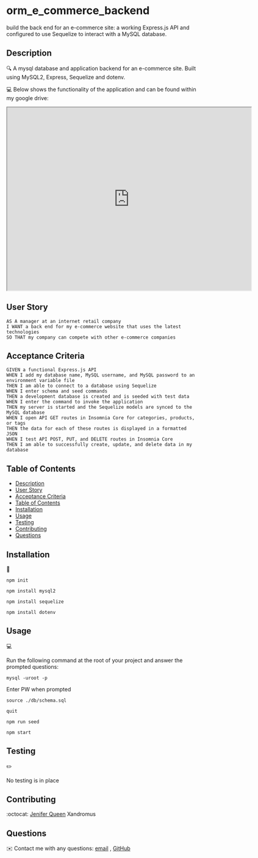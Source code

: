 # orm_e_commerce_backend
build the back end for an e-commerce site: a working Express.js API and configured to use Sequelize to interact with a MySQL database.


## Description

🔍 A mysql database and application backend for an e-commerce site. Built using MySQL2, Express, Sequelize and dotenv.
  
💻 Below shows the functionality of the application and can be found within my google drive:
<iframe src="https://drive.google.com/file/d/19FP8Rfz9Ur_mWZFUr8PHtJcAxI7Ry8q6/preview" width="640" height="480"></iframe>
  
  
## User Story
  
```
AS A manager at an internet retail company
I WANT a back end for my e-commerce website that uses the latest technologies
SO THAT my company can compete with other e-commerce companies
```
  
## Acceptance Criteria
  
``` 
GIVEN a functional Express.js API
WHEN I add my database name, MySQL username, and MySQL password to an environment variable file
THEN I am able to connect to a database using Sequelize
WHEN I enter schema and seed commands
THEN a development database is created and is seeded with test data
WHEN I enter the command to invoke the application
THEN my server is started and the Sequelize models are synced to the MySQL database
WHEN I open API GET routes in Insomnia Core for categories, products, or tags
THEN the data for each of these routes is displayed in a formatted JSON
WHEN I test API POST, PUT, and DELETE routes in Insomnia Core
THEN I am able to successfully create, update, and delete data in my database
```
  
## Table of Contents
- [Description](#description)
- [User Story](#user-story)
- [Acceptance Criteria](#acceptance-criteria)
- [Table of Contents](#table-of-contents)
- [Installation](#installation)
- [Usage](#usage)
- [Testing](#testing)
- [Contributing](#contributing)
- [Questions](#questions)

## Installation
💾   
  
`npm init`

`npm install mysql2`

`npm install sequelize`

`npm install dotenv`
  
## Usage
💻   
  
Run the following command at the root of your project and answer the prompted questions:

`mysql -uroot -p`

Enter PW when prompted

`source ./db/schema.sql`

`quit`

`npm run seed`
  
`npm start`

## Testing
✏️

No testing is in place

## Contributing
:octocat: [Jenifer Queen](https://github.com/queen-stack)
Xandromus

## Questions
✉️ Contact me with any questions: [email](mailto:queen_jenf@yahoo.com) , [GitHub](https://github.com/queen-stack)<br/>
